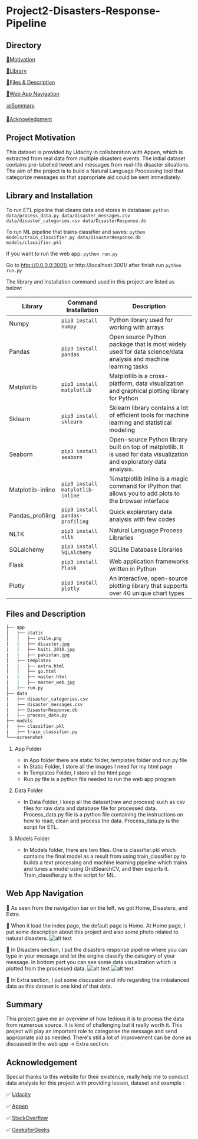 # Project2-Disasters-Response-Pipeline

## Directory 
[💪Motivation](#project-motivation)

[💾Library](#library-and-installation)

[📂Files & Description](#files-and-description)

[🔧Web App Navigation](#web-app-navigation)

[📊Summary](#summary)

[🎈Acknowledgment](#acknowledgement)


## Project Motivation ##

This dataset is provided by Udacity in collaboration with Appen, which is extracted from real data from multiple disasters events. The initial dataset contains pre-labelled tweet and messages from real-life disaster situations. The aim of the project is to build a Natural Language Processing tool that categorize messages so that appropriate aid could be sent immediately.


## Library and Installation ##

To run ETL pipeline that cleans data and stores in database:
`python data/process_data.py data/disaster_messages.csv data/disaster_categories.csv data/DisasterResponse.db`

To run ML pipeline that trains classifier and saves:
`python models/train_classifier.py data/DisasterResponse.db models/classifier.pkl`

If you want to run the web app:
`python run.py`

Go to http://0.0.0.0:3001/ or http://localhost:3001/ after finish run `python run.py`

The library and installation command used in this project are listed as below: 

Library           | Command Installation             | Description
-------------     | -------------                    | -------------
Numpy             | `pip3 install numpy`             | Python library used for working with arrays
Pandas            | `pip3 install pandas`            | Open source Python package that is most widely used for data science/data analysis and machine learning tasks
Matplotlib        | `pip3 install matplotlib`        | Matplotlib is a cross-platform, data visualization and graphical plotting library for Python 
Sklearn           | `pip3 install sklearn`           | Sklearn library contains a lot of efficient tools for machine learning and statistical modeling 
Seaborn           | `pip3 install seaborn`           | Open-source Python library built on top of matplotlib. It is used for data visualization and exploratory data analysis.
Matplotlib-inline | `pip3 install matplotlib-inline` | %matplotlib inline is a magic command for IPython that allows you to add plots to the browser interface
Pandas_profiling  | `pip3 install pandas-profiling`  | Quick explarotary data analysis with few codes
NLTK              | `pip3 install nltk`              | Natural Language Process Libraries
SQLalchemy        | `pip3 install SQLAlchemy`        | SQLlite Database Libraries
Flask             | `pip3 install Flask`             | Web application frameworks written in Python
Plotly            | `pip3 install plotly`            | An interactive, open-source plotting library that supports over 40 unique chart types


## Files and Description ##

```bash
├── app
│   ├── static
│   │   ├── chile.png
|   |   ├── disaster.jpg
|   |   ├── haiti_2010.jpg
|   |   ├── pakistan.jpg
│   ├── templates
|   |   ├── extra.html
|   |   ├── go.html
|   |   ├── master.html
|   |   ├── master_web.jpg
│   ├── run.py
├── data
|   ├── disaster_categories.csv
|   ├── disaster_messages.csv
|   ├── DisasterResponse.db
|   ├── process_data.py
├── models
|   ├── classifier.pkl
|   ├── train_classifier.py
└───screenshot
```

1. App Folder
    - in App folder there are static folder, templates folder and run.py file
    - In Static Folder, I store all the images I need for my html page
    - In Templates Folder, I store all the html page 
    - Run.py file is a python file needed to run the web app program


2. Data Folder
    - In Data Folder, I keep all the dataset(raw and process) such as csv files for raw data and database file for processed data. Process_data.py file is a python file containing       the instructions on how to read, clean and process the data. Process_data.py is the script for ETL.


3. Models Folder
    - In Models folder, there are two files. One is classifier.pkl which contains the final model as a result from using train_classifier.py to builds a text processing and             machine learning pipeline which trains and tunes a model using GridSearchCV, and then exports it. Train_classifier.py is the script for ML.


## Web App Navigation ##


📲 As seen from the navigation bar on the left, we got Home, Disasters, and Extra. 

📲 When it load the index page, the default page is Home. At Home page, I put some description about this project and also some photo related to natural disasters.
![alt text](https://github.com/NurfaizahSahimi/Project2-Disasters-Response-Pipeline/blob/main/Screenshot/homepage.PNG "Homepage")

📲 In Disasters section, I put the disasters response pipeline where you can type in your message and let the engine classify the category of your message. In bottom part you can see some data visualization which is plotted from the processed data.
![alt text](https://github.com/NurfaizahSahimi/Project2-Disasters-Response-Pipeline/blob/main/Screenshot/disaster.PNG "Graph")
![alt text](https://github.com/NurfaizahSahimi/Project2-Disasters-Response-Pipeline/blob/main/Screenshot/disaster_classify.PNG "Disaster Classify")

📲 In Extra section, I put some discussion and info regarding the imbalanced data as this dataset is one kind of that data. 


## Summary ##


This project gave me an overview of how tedious it is to process the data from numerous source. It is kind of challenging but it really worth it. This project will play an important role to categorise the message and send appropriate aid as needed. There's still a lot of improvement can be done as discussed in the web app -> Extra section.


## Acknowledgement ##
Special thanks to this website for their existence, really help me to conduct data analysis for this project with providing lesson, dataset and example :  

✅ [Udacity](https://www.udacity.com/ "Udacity")

✅ [Appen](https://www.appen.com/ "Appen")

✅ [StackOverflow](https://www.stackoverflow.com/ "StackOverflow")

✅ [GeeksforGeeks](https://www.geeksforgeeks.org// "GeeksforGeeks")
